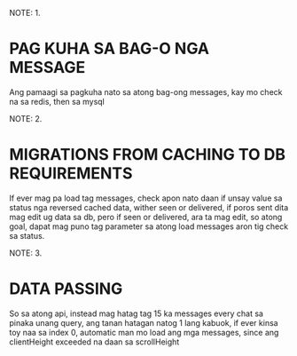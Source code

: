 NOTE: 1.
# PAG KUHA SA BAG-O NGA MESSAGE
Ang pamaagi sa pagkuha nato sa atong bag-ong messages, kay mo check na sa redis, then sa mysql


NOTE: 2.
# MIGRATIONS FROM CACHING TO DB REQUIREMENTS
If ever mag pa load tag messages, check apon nato daan if unsay value sa status nga reversed cached data, wither seen or delivered, if poros sent dita mag edit ug data sa db, pero if seen or delivered, ara ta mag edit, so atong goal, dapat mag puno tag parameter sa atong load messages aron tig check sa status.


NOTE: 3.
# DATA PASSING
So sa atong api, instead mag hatag tag 15 ka messages every chat sa pinaka unang query, ang tanan hatagan natog 1 lang kabuok, if ever kinsa toy naa sa index 0, automatic man mo load ang mga messages, since ang clientHeight exceeded na daan sa scrollHeight